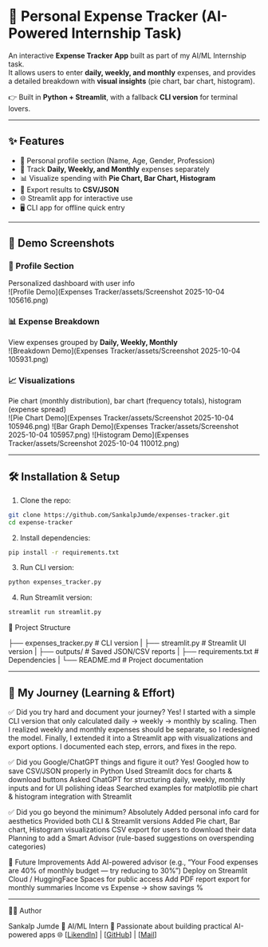 # 💸 Personal Expense Tracker (AI-Powered Internship Task)

An interactive **Expense Tracker App** built as part of my AI/ML Internship task.  
It allows users to enter **daily, weekly, and monthly** expenses, and provides a detailed breakdown with **visual insights** (pie chart, bar chart, histogram).  

👉 Built in **Python + Streamlit**, with a fallback **CLI version** for terminal lovers.

---

## ✨ Features
- 🧑 Personal profile section (Name, Age, Gender, Profession)  
- 📅 Track **Daily, Weekly, and Monthly** expenses separately  
- 📊 Visualize spending with **Pie Chart, Bar Chart, Histogram**  
- 💾 Export results to **CSV/JSON**  
- 🌐 Streamlit app for interactive use  
- 🖥️ CLI app for offline quick entry  

---

## 🚀 Demo Screenshots

### 👤 Profile Section
Personalized dashboard with user info  
![Profile Demo](Expenses Tracker/assets/Screenshot 2025-10-04 105616.png)

### 📊 Expense Breakdown
View expenses grouped by **Daily, Weekly, Monthly**  
![Breakdown Demo](Expenses Tracker/assets/Screenshot 2025-10-04 105931.png)

### 📈 Visualizations
Pie chart (monthly distribution), bar chart (frequency totals), histogram (expense spread)  
![Pie Chart Demo](Expenses Tracker/assets/Screenshot 2025-10-04 105946.png)
![Bar Graph Demo](Expenses Tracker/assets/Screenshot 2025-10-04 105957.png)
![Histogram Demo](Expenses Tracker/assets/Screenshot 2025-10-04 110012.png)

---

## 🛠️ Installation & Setup

1. Clone the repo:
```bash
git clone https://github.com/SankalpJumde/expenses-tracker.git
cd expense-tracker 
```

2. Install dependencies:
```bash
pip install -r requirements.txt
```

3. Run CLI version:
```bash
python expenses_tracker.py
```

4. Run Streamlit version:
```bash
streamlit run streamlit.py
```

📂 Project Structure

├── expenses_tracker.py         # CLI version
|
├── streamlit.py   # Streamlit UI version
|
├── outputs/                       # Saved JSON/CSV reports
|
├── requirements.txt               # Dependencies
|
└── README.md                      # Project documentation

---
## 📝 My Journey (Learning & Effort)
✅ Did you try hard and document your journey?
Yes! I started with a simple CLI version that only calculated daily → weekly → monthly by scaling.
Then I realized weekly and monthly expenses should be separate, so I redesigned the model.
Finally, I extended it into a Streamlit app with visualizations and export options.
I documented each step, errors, and fixes in the repo.

✅ Did you Google/ChatGPT things and figure it out?
Yes!
Googled how to save CSV/JSON properly in Python
Used Streamlit docs for charts & download buttons
Asked ChatGPT for structuring daily, weekly, monthly inputs and for UI polishing ideas
Searched examples for matplotlib pie chart & histogram integration with Streamlit

✅ Did you go beyond the minimum?
Absolutely 
Added personal info card for aesthetics
Provided both CLI & Streamlit versions
Added Pie chart, Bar chart, Histogram visualizations
CSV export for users to download their data
Planning to add a Smart Advisor (rule-based suggestions on overspending categories)

🌟 Future Improvements
Add AI-powered advisor (e.g., “Your Food expenses are 40% of monthly budget — try reducing to 30%”)
Deploy on Streamlit Cloud / HuggingFace Spaces for public access
Add PDF report export for monthly summaries
Income vs Expense → show savings %

---

🧑‍💻 Author

Sankalp Jumde
🚀 AI/ML Intern
💼 Passionate about building practical AI-powered apps
🌐  [[LikendIn](https://www.linkedin.com/in/sankalp-jumde/)] | [[GitHub](https://github.com/SankalpJumde)] | [[Mail](sankalpkrishna1103@gmail.com)]
